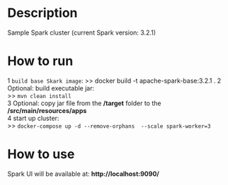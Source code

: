 # Description
Sample Spark cluster (current Spark version: 3.2.1)

# How to run
1 `build base Skark image`:
 	>> docker build -t apache-spark-base:3.2.1 .
2 Optional: build executable jar:  
	>> ``mvn clean install``  
3 Optional: copy jar file from the **/target** folder to the **/src/main/resources/apps**  
4 start up cluster:  
	>> ``docker-compose up -d --remove-orphans  --scale spark-worker=3``

# How to use
Spark UI will be available at: **http://localhost:9090/**